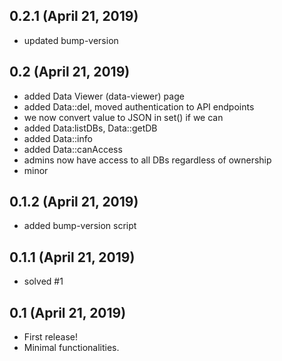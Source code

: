 ## 0.2.1 (April 21, 2019)
  - updated bump-version

## 0.2 (April 21, 2019)
  - added Data Viewer (data-viewer) page
  - added Data::del, moved authentication to API endpoints
  - we now convert value to JSON in set() if we can
  - added Data:listDBs, Data::getDB
  - added Data::info
  - added Data::canAccess
  - admins now have access to all DBs regardless of ownership
  - minor

## 0.1.2 (April 21, 2019)
  - added bump-version script

## 0.1.1 (April 21, 2019)
  - solved #1

## 0.1 (April 21, 2019)
  - First release!
  - Minimal functionalities.
